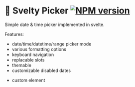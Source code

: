 # 📆 Svelty Picker [![NPM version](https://img.shields.io/npm/v/svelty-picker.svg?style=flat)](https://www.npmjs.org/package/svelty-picker)

Simple date & time picker implemented in svelte.

Features:
- date/time/datetime/range picker mode
- various formatting options
- keyboard navigation
- replacable slots
- themable
- customizable disabled dates
<!-- - validator action for `<input>` using `svelte-use-forms` (optional) -->
- custom element

